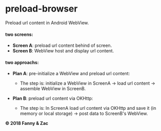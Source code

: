 # preload-browser
Preload url content in Android WebView.

#### two screens:
+ **Screen A**: preload url content behind of screen. 
+ **Screen B**: WebView host and display url content.

#### two approachs:
+ **Plan A**: pre-initialize a WebView and preload url content:
  - The step is: initialize a WebView in ScreenA -> load url content -> assemble WebView in ScreenB.

+ **Plan B**: preload url content via OKHttp:
  - The step is: In ScreenA load url content via OKHttp and save it (in memory or local storage) -> post data to ScreenB's WebView.

**© 2018 Fanny & Zac**

